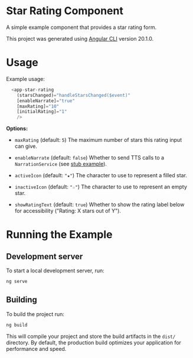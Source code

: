 # Star Rating Component

A simple example component that provides a star rating form.

This project was generated using [Angular CLI](https://github.com/angular/angular-cli) version 20.1.0.

# Usage

Example usage:

```ts
  <app-star-rating
    (starsChanged)="handleStarsChanged($event)"
    [enableNarrate]="true"
    [maxRating]="10"
    [initialRating]="1"
    />
```

**Options:**

* `maxRating` (default: `5`)
The maximum number of stars this rating input can give.

* `enableNarrate` (default: `false`)
Whether to send TTS calls to a `NarrationService` (see [stub example](src/app/narration-service.ts)).

* `activeIcon` (default: `"★"`)
The character to use to represent a filled star.

* `inactiveIcon` (default: `"☆"`)
The character to use to represent an empty star.

* `showRatingText` (default: `true`)
Whether to show the rating label below for accessibility ("Rating: X stars out of Y").

# Running the Example

## Development server

To start a local development server, run:

```bash
ng serve
```

## Building

To build the project run:

```bash
ng build
```

This will compile your project and store the build artifacts in the `dist/` directory. By default, the production build optimizes your application for performance and speed.



